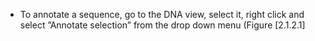 

-   To annotate a sequence, go to the DNA view, select it, right click
    and select &rdquo;Annotate selection&rdquo; from the drop down menu
    (Figure&nbsp;[2.1.2.1]